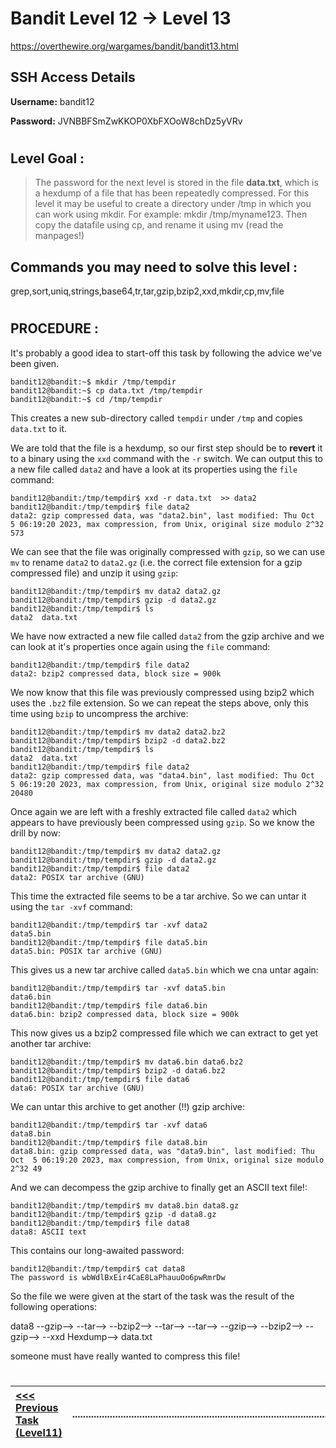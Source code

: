 # Bandit Level 12 -> Level 13 #

https://overthewire.org/wargames/bandit/bandit13.html

## SSH Access Details ##
**Username:**  bandit12

**Password:**  JVNBBFSmZwKKOP0XbFXOoW8chDz5yVRv
#

## Level Goal : ##
>The password for the next level is stored in the file **data.txt**, which is a hexdump of a file that has been repeatedly compressed. For this level it may be useful to create a directory under /tmp in which you can work using mkdir. For example: mkdir /tmp/myname123. Then copy the datafile using cp, and rename it using mv (read the manpages!)


## Commands you may need to solve this level : ##
grep,sort,uniq,strings,base64,tr,tar,gzip,bzip2,xxd,mkdir,cp,mv,file
#  
## PROCEDURE : ##

It's probably a good idea to start-off this task by following the advice we've been given.

```console
bandit12@bandit:~$ mkdir /tmp/tempdir
bandit12@bandit:~$ cp data.txt /tmp/tempdir
bandit12@bandit:~$ cd /tmp/tempdir
```

This creates a new sub-directory called `tempdir` under `/tmp` and copies `data.txt` to it.

We are told that the file is a hexdump, so our first step should be to **revert** it to a binary using the `xxd` command with the `-r` switch.  We can output this to a new file called `data2` and have a look at its properties using the `file` command:

```console
bandit12@bandit:/tmp/tempdir$ xxd -r data.txt  >> data2
bandit12@bandit:/tmp/tempdir$ file data2
data2: gzip compressed data, was "data2.bin", last modified: Thu Oct  5 06:19:20 2023, max compression, from Unix, original size modulo 2^32 573
```

We can see that the file was originally compressed with `gzip`, so we can use `mv` to rename `data2` to `data2.gz` (i.e. the correct file extension for a gzip compressed file) and unzip it using `gzip`:

```console
bandit12@bandit:/tmp/tempdir$ mv data2 data2.gz
bandit12@bandit:/tmp/tempdir$ gzip -d data2.gz
bandit12@bandit:/tmp/tempdir$ ls
data2  data.txt
```

We have now extracted a new file called `data2` from the gzip archive and we can look at it's properties once again using the `file` command:

```console
bandit12@bandit:/tmp/tempdir$ file data2
data2: bzip2 compressed data, block size = 900k
```

We now know that this file was previously compressed using bzip2 which uses the `.bz2` file extension.  So we can repeat the steps above, only this time using `bzip` to uncompress the archive:

```console
bandit12@bandit:/tmp/tempdir$ mv data2 data2.bz2
bandit12@bandit:/tmp/tempdir$ bzip2 -d data2.bz2
bandit12@bandit:/tmp/tempdir$ ls
data2  data.txt
bandit12@bandit:/tmp/tempdir$ file data2
data2: gzip compressed data, was "data4.bin", last modified: Thu Oct  5 06:19:20 2023, max compression, from Unix, original size modulo 2^32 20480
```

Once again we are left with a freshly extracted file called `data2` which appears to have previously been compressed using `gzip`.  So we know the drill by now:

```console
bandit12@bandit:/tmp/tempdir$ mv data2 data2.gz
bandit12@bandit:/tmp/tempdir$ gzip -d data2.gz
bandit12@bandit:/tmp/tempdir$ file data2
data2: POSIX tar archive (GNU)
```

This time the extracted file seems to be a tar archive.  So we can untar it using the `tar -xvf` command:

```console
bandit12@bandit:/tmp/tempdir$ tar -xvf data2
data5.bin
bandit12@bandit:/tmp/tempdir$ file data5.bin
data5.bin: POSIX tar archive (GNU)
```

This gives us a new tar archive called `data5.bin` which we cna untar again:

```console
bandit12@bandit:/tmp/tempdir$ tar -xvf data5.bin
data6.bin
bandit12@bandit:/tmp/tempdir$ file data6.bin
data6.bin: bzip2 compressed data, block size = 900k
```

This now gives us a bzip2 compressed file which we can extract to get yet another tar archive:
```console
bandit12@bandit:/tmp/tempdir$ mv data6.bin data6.bz2
bandit12@bandit:/tmp/tempdir$ bzip2 -d data6.bz2
bandit12@bandit:/tmp/tempdir$ file data6
data6: POSIX tar archive (GNU)
```

We can untar this archive to get another (!!) gzip archive:
```console
bandit12@bandit:/tmp/tempdir$ tar -xvf data6
data8.bin
bandit12@bandit:/tmp/tempdir$ file data8.bin
data8.bin: gzip compressed data, was "data9.bin", last modified: Thu Oct  5 06:19:20 2023, max compression, from Unix, original size modulo 2^32 49
```
And we can decompess the gzip archive to finally get an ASCII text file!:
```console
bandit12@bandit:/tmp/tempdir$ mv data8.bin data8.gz
bandit12@bandit:/tmp/tempdir$ gzip -d data8.gz
bandit12@bandit:/tmp/tempdir$ file data8
data8: ASCII text
```

This contains our long-awaited password:
```console
bandit12@bandit:/tmp/tempdir$ cat data8
The password is wbWdlBxEir4CaE8LaPhauuOo6pwRmrDw
```

So the file we were given at the start of the task was the result of the following operations:

data8 --gzip--> --tar--> --bzip2--> --tar--> --tar--> --gzip--> --bzip2--> --gzip--> --xxd Hexdump--> data.txt

someone must have really wanted to compress this file!


#
[<<< Previous Task (Level11) ](Level11%20->%20Level12.md)|......................................................................................................| [Next Task (Level13) >>>](Level13%20->%20Level14.md)|
:-|--|-:
